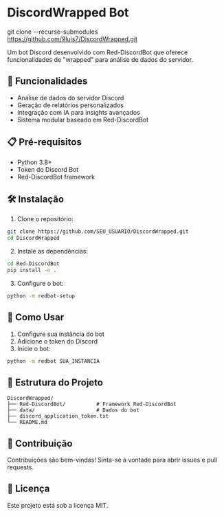 # DiscordWrapped Bot
git clone --recurse-submodules https://github.com/9luis7/DiscordWrapped.git

Um bot Discord desenvolvido com Red-DiscordBot que oferece funcionalidades de "wrapped" para análise de dados do servidor.

## 🚀 Funcionalidades

- Análise de dados do servidor Discord
- Geração de relatórios personalizados
- Integração com IA para insights avançados
- Sistema modular baseado em Red-DiscordBot

## 📋 Pré-requisitos

- Python 3.8+
- Token do Discord Bot
- Red-DiscordBot framework

## 🛠️ Instalação

1. Clone o repositório:
```bash
git clone https://github.com/SEU_USUARIO/DiscordWrapped.git
cd DiscordWrapped
```

2. Instale as dependências:
```bash
cd Red-DiscordBot
pip install -e .
```

3. Configure o bot:
```bash
python -m redbot-setup
```

## 🎯 Como Usar

1. Configure sua instância do bot
2. Adicione o token do Discord
3. Inicie o bot:
```bash
python -m redbot SUA_INSTANCIA
```

## 📁 Estrutura do Projeto

```
DiscordWrapped/
├── Red-DiscordBot/          # Framework Red-DiscordBot
├── data/                    # Dados do bot
├── discord_application_token.txt
└── README.md
```

## 🤝 Contribuição

Contribuições são bem-vindas! Sinta-se à vontade para abrir issues e pull requests.

## 📄 Licença

Este projeto está sob a licença MIT.
